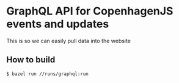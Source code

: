 # GraphQL API for CopenhagenJS events and updates

This is so we can easily pull data into the website

## How to build

```
$ bazel run //runs/graphql:run
```
